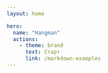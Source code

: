 ```yaml
---
layout: home

hero:
  name: "Hangman"
  actions:
    - theme: brand
      text: Старт
      link: /markdown-examples
---
```


